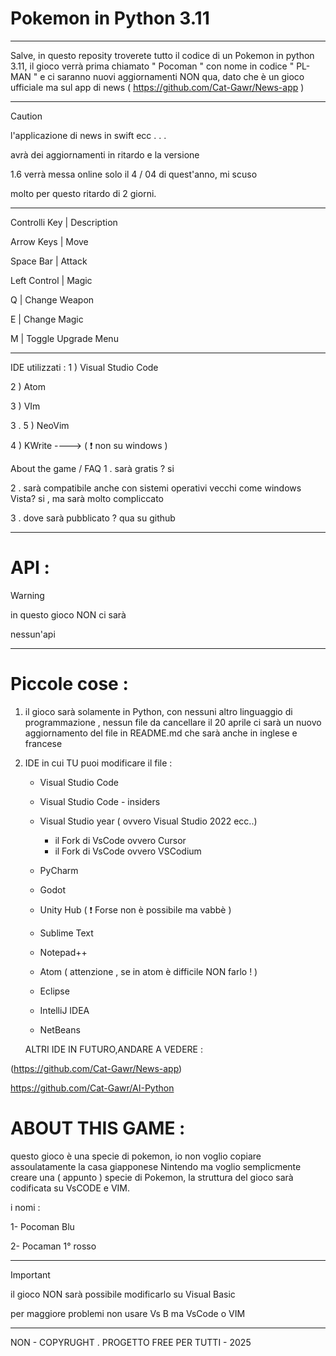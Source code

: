 # Pokemon in Python 3.11
----------------------------------------
Salve, in questo reposity troverete tutto il codice 
di un Pokemon in python 3.11, il gioco verrà
prima chiamato " Pocoman  " con nome in codice " PL-MAN " 
e ci saranno nuovi aggiornamenti NON qua, dato che è un 
gioco ufficiale ma sul app di news ( https://github.com/Cat-Gawr/News-app )

----------------------------------------

>[!CAUTION]
>l'applicazione di news in swift ecc . . .
>
>avrà dei aggiornamenti in ritardo e la versione
>
>1.6 verrà messa online solo il 4  /  04 di quest'anno, mi scuso
>
>molto per questo ritardo di 2 giorni.
>
----------------------------------------
Controlli
Key | Description

Arrow Keys | Move

Space Bar | Attack

Left Control | Magic

Q | Change Weapon

E | Change Magic

M | Toggle Upgrade Menu

---------------------------------------

IDE utilizzati :
1 ) Visual Studio Code

2 ) Atom

3 ) VIm

3 . 5 ) NeoVim

4 ) KWrite ----> ( ❗ non su windows )

About the game / FAQ
1 . sarà gratis ? si

2 . sarà compatibile anche con sistemi operativi vecchi come windows Vista? si , ma sarà molto compliccato

3 . dove sarà pubblicato ? qua su github

----------------------------------------

# API :
>[!WARNING]
>in questo gioco NON ci sarà
>
>nessun'api
>

----------------------------------------

# Piccole cose : 

1. il gioco sarà solamente in Python, con nessuni altro linguaggio di programmazione , nessun file da cancellare 
il 20 aprile ci sarà un nuovo aggiornamento del file in README.md che sarà anche in inglese e francese

2. IDE in cui TU puoi modificare il file :

   - Visual Studio Code

   - Visual Studio Code - insiders

    - Visual Studio year ( ovvero Visual Studio 2022 ecc..)
      - il Fork di VsCode ovvero  Cursor 
      - il Fork di VsCode ovvero  VSCodium
   
    - PyCharm

    - Godot
  
    - Unity Hub ( ❗ Forse non è possibile ma vabbè ) 

    - Sublime Text
    
    - Notepad++
    
    - Atom  ( attenzione , se in atom è difficile NON farlo ! )
    
    - Eclipse
    
    - IntelliJ IDEA
    
    - NetBeans 

    ALTRI IDE IN FUTURO,ANDARE A VEDERE :
   
(https://github.com/Cat-Gawr/News-app)

https://github.com/Cat-Gawr/AI-Python


# ABOUT THIS GAME :
questo gioco è una specie di pokemon, io non voglio copiare
assoulatamente la casa giapponese Nintendo ma voglio semplicmente
creare una ( appunto ) specie di Pokemon, la struttura
del gioco sarà codificata su VsCODE e VIM.

i nomi :

1- Pocoman Blu

2- Pocaman 1° rosso

-----------------------------------------

>[!IMPORTANT]
>il gioco NON sarà possibile modificarlo su Visual Basic
>
>per maggiore problemi non usare Vs B ma VsCode o VIM
>

----------------------------------------

NON - COPYRUGHT . PROGETTO FREE PER TUTTI           -   2025
